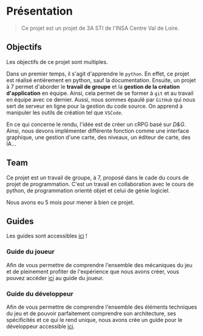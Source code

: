 # Présentation

> Ce projet est un projet de 3A STI de l'INSA Centre Val de Loire.

## Objectifs

Les objectifs de ce projet sont multiples.

Dans un premier temps, il s'agit d'apprendre le `python`. En effet, ce projet est réalisé entièrement en python, sauf la documentation. Ensuite, un projet à 7 permet d'aborder le **travail de groupe** et la **gestion de la création d'application** en équipe. Ainsi, cela permet de se former à `git` et au travail en équipe avec ce dernier. Aussi, nous sommes épaulé par `GitHub` qui nous sert de serveur en ligne pour la gestion du code source. On apprend à manipuler les outils de création tel que `VSCode`.

En ce qui concerne le rendu, l'idée est de créer un cRPG basé sur _D&G_. Ainsi, nous devons implémenter différente fonction comme une interface graphique, une gestion d'une carte, des niveaux, un éditeur de carte, des IA...

## Team

Ce projet est un travail de groupe, à 7, proposé dans le cade du cours de projet de programmation. C'est un travail en collaboration avec le cours de python, de programmation orienté objet et celui de génie logiciel.

Nous avons eu 5 mois pour mener à bien ce projet.

## Guides

Les guides sont accessibles [ici](/guides) !

### Guide du joueur

Afin de vous permettre de comprendre l'ensemble des mécaniques du jeu et de pleinement profiter de l'expérience que nous avons créer, vous pouvez accéder [ici](/guides/joueur) au guide du joueur.

### Guide du développeur

Afin de vous permettre de comprendre l'ensemble des éléments techniques du jeu et de pouvoir parfaitement comprendre son architecture, ses spécificités et ce qui le rend unique, nous avons crée un guide pour le développeur accessible [ici](/guides/dev).
